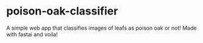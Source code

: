 # poison-oak-classifier
A simple web app that classifies images of leafs as poison oak or not! Made with fastai and voila!
